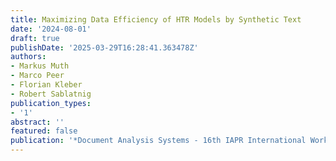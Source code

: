 ```yaml
---
title: Maximizing Data Efficiency of HTR Models by Synthetic Text
date: '2024-08-01'
draft: true
publishDate: '2025-03-29T16:28:41.363478Z'
authors:
- Markus Muth
- Marco Peer
- Florian Kleber
- Robert Sablatnig
publication_types:
- '1'
abstract: ''
featured: false
publication: '*Document Analysis Systems - 16th IAPR International Workshop, DAS 2024*'
---
```


